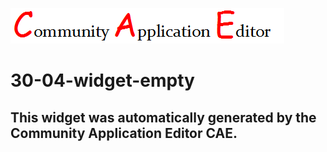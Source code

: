 ![CAE](https://github.com/PhilCAEOrg/frontendComponent-30-04-widget-empty/blob/gh-pages/img/logo.png)  

30-04-widget-empty
===================


This widget was automatically generated by the Community Application Editor CAE.  
---------------
